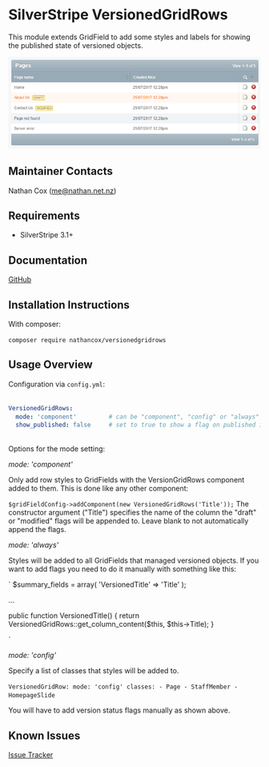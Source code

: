 SilverStripe VersionedGridRows
===================================

This module extends GridField to add some styles and labels for showing the published state of versioned objects.

![screenshot](./screenshot1.png)


Maintainer Contacts
-------------------
Nathan Cox (<me@nathan.net.nz>)

Requirements
------------
* SilverStripe 3.1+

Documentation
-------------
[GitHub](https://github.com/nathancox/silverstripe-versionedgridrows/wiki)

Installation Instructions
-------------------------

With composer:

`composer require nathancox/versionedgridrows`


Usage Overview
--------------

Configuration via `config.yml`:

```yaml

VersionedGridRows:
  mode: 'component'			# can be "component", "config" or "always"
  show_published: false		# set to true to show a flag on published items as well
    
```

Options for the mode setting:

*mode: 'component'*

Only add row styles to GridFields with the VersionGridRows component added to them.  This is done like any other component:

`
$gridFieldConfig->addComponent(new VersionedGridRows('Title'));
`
The constructor argument ("Title") specifies the name of the column the "draft" or "modified" flags will be appended to.  Leave blank to not automatically append the flags.

*mode: 'always'*

Styles will be added to all GridFields that managed versioned objects.  If you want to add flags  you need to do it manually with something like this:

`
$summary_fields = array(
	'VersionedTitle' => 'Title'
);

...

public function VersionedTitle()
{
	return VersionedGridRows::get_column_content($this, $this->Title);
}

`

*mode: 'config'*

Specify a list of classes that styles will be added to.

`
VersionedGridRow:
  mode: 'config'
  classes:
  	- Page
  	- StaffMember
  	- HomepageSlide
`

You will have to add version status flags manually as shown above.


Known Issues
------------
[Issue Tracker](https://github.com/nathancox/silverstripe-versionedgridrows/issues)
